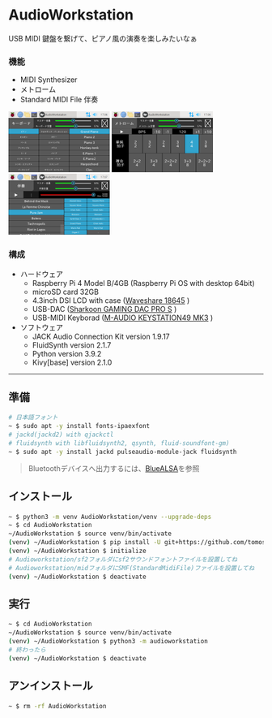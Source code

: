 # AudioWorkstation
USB MIDI 鍵盤を繋げて、ピアノ風の演奏を楽しみたいなぁ
### 機能
- MIDI Synthesizer
- メトローム
- Standard MIDI File 伴奏

![keyboard](screenshot/keyboard.small.png)
![metronome](screenshot/metronome.small.png)
![player](screenshot/player.small.png)
### 構成
- ハードウェア
    - Raspberry Pi 4 Model B/4GB (Raspberry Pi OS with desktop 64bit)
    - microSD card 32GB 
    - 4.3inch DSI LCD with case ([Waveshare 18645][1] )
    - USB-DAC ([Sharkoon GAMING DAC PRO S][2] )
    - USB-MIDI Keyborad ([M-AUDIO KEYSTATION49 MK3][3] )
- ソフトウェア
    - JACK Audio Connection Kit version 1.9.17
    - FluidSynth version 2.1.7
    - Python version 3.9.2
    - Kivy[base] version 2.1.0
---
## 準備
~~~sh
# 日本語フォント
~ $ sudo apt -y install fonts-ipaexfont
# jackd(jackd2) with qjackctl 
# fluidsynth with libfluidsynth2, qsynth, fluid-soundfont-gm)
~ $ sudo apt -y install jackd pulseaudio-module-jack fluidsynth
~~~
> Bluetoothデバイスへ出力するには、[BlueALSA](docs/bluetooth-devices.md)を参照
## インストール
~~~sh
~ $ python3 -m venv AudioWorkstation/venv --upgrade-deps
~ $ cd AudioWorkstation
~/AudioWorkstation $ source venv/bin/activate
(venv) ~/AudioWorkstation $ pip install -U git+https://github.com/tomosatoP/AudioWorkstation.git
(venv) ~/AudioWorkstation $ initialize
# Audioworkstation/sf2フォルダにsf2サウンドフォントファイルを設置してね
# Audioworkstation/midフォルダにSMF(StandardMidiFile)ファイルを設置してね
(venv) ~/AudioWorkstation $ deactivate
~~~
## 実行
~~~sh
~ $ cd AudioWorkstation
~/AudioWorkstation $ source venv/bin/activate
(venv) ~/AudioWorkstation $ python3 -m audioworkstation
# 終わったら
(venv) ~/AudioWorkstation $ deactivate
~~~
## アンインストール
~~~sh
~ $ rm -rf AudioWorkstation
~~~

[1]:https://www.waveshare.com/4.3inch-dsi-lcd-with-case.htm
[2]:https://ja.sharkoon.com/product/27415
[3]:https://m-audio.com/keystation-49-mk3